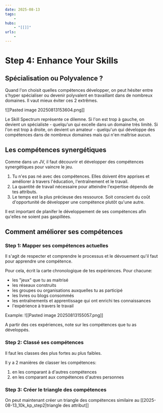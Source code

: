 ```yaml
---
date: 2025-08-13
tags:
    -
hubs:
    - "[[]]"
urls:
    -
---
```


# Step 4: Enhance Your Skills

## Spécialisation ou Polyvalence ?

Quand l'on choisit quelles compétences développer, on peut hésiter entre s'hyper spécialiser
ou devenir polyvalent en travaillant dans de nombreux domaines. Il vaut mieux  éviter
ces 2 extrêmes.

![[Pasted image 20250813153604.png]]

Le Skill Spectrum représente ce dilemne. Si l'on est trop à gauche, on devient un 
spécialiste - quelqu'un qui excelle dans un domaine très limité.
Si l'on est trop à droite, on devient un amateur - quelqu'un qui développe des 
compétences dans de nombreux domaines mais qui n'en maîtrise aucun.

## Les compétences synergétiques

Comme dans un JV, il faut découvrir et développer des compétences synergétiques pour
vaincre le jeu.
1. Tu n'es pas né avec des compétences. Elles doivent être apprises et améliorer à
travers l'éducation, l'entraînement et le travail.
2. La quantité de travail nécessaire pour atteindre l'expertise dépends de tes
attributs. 
3. Le temps est la plus précieuse des ressource. Soit conscient du coût d'opportunité de 
développer une compétence plutôt qu'une autre.


Il est important de planifer le développement de ses compétences afin qu'elles ne 
soient pas gaspillées. 

## Comment améliorer ses compétences

### Step 1: Mapper ses compétences actuelles

Il s'agit de respecter et comprendre le processus et le dévouement qu'il faut pour 
apprendre une compétence.

Pour cela, écrit la carte chronologique de tes expériences. Pour chacune:
 - les "jeux" que tu as maitrisé
 - les réseaux construits
 - les groupes ou organisations auxquelles tu as participé
 - les livres ou blogs consommés
 - les entraînements et apprentissage qui ont enrichi tes connaissances
 - l'expérience à travers le travail

 Example:
![[Pasted image 20250813155057.png]]

A partir des ces expériences, note sur les compétences que tu as développés.


### Step 2: Classé ses compétences
Il faut les classes des plus fortes au plus faibles.

Il y a 2 manières de classer les compétences:
1. en les comparant à d'autres compétences
2. en les comparant aux compétences d'autres personnes


### Step 3: Créer le triangle des compétences

On peut maintenant créer un triangle des compétences similaire au [[2025-08-13_10k_kp_step2|triangle des attribut]]
